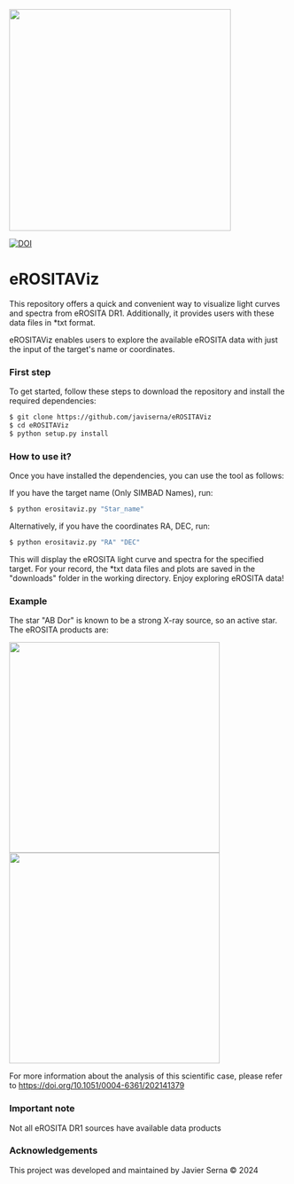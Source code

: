 <img src="https://github.com/javiserna/eROSITAViz/blob/main/eROSITAViz.png?raw=true" width="400"/>

[![DOI](https://zenodo.org/badge/754483135.svg)](https://zenodo.org/doi/10.5281/zenodo.10807266)


# eROSITAViz
This repository offers a quick and convenient way to visualize light curves and spectra from eROSITA DR1. Additionally, it provides users with these data files in *txt format.

eROSITAViz enables users to explore the available eROSITA data with just the input of the target's name or coordinates.

### First step
To get started, follow these steps to download the repository and install the required dependencies:

```zsh
$ git clone https://github.com/javiserna/eROSITAViz
$ cd eROSITAViz
$ python setup.py install
```
### How to use it?
Once you have installed the dependencies, you can use the tool as follows:

If you have the target name (Only SIMBAD Names), run:

```zsh
$ python erositaviz.py "Star_name"
```
Alternatively, if you have the coordinates RA, DEC, run:

```zsh
$ python erositaviz.py "RA" "DEC"
```
This will display the eROSITA light curve and spectra for the specified target.
For your record, the *txt data files and plots are saved in the "downloads" folder in the working directory. Enjoy exploring eROSITA data!

### Example
The star "AB Dor" is known to be a strong X-ray source, so an active star. The eROSITA products are:

<img src="https://github.com/javiserna/eROSITAViz/blob/main/demo/AB_Dor_eRASS1_LC.png?raw=true" width="380"/> <img src="https://github.com/javiserna/eROSITAViz/blob/main/demo/AB_Dor_eRASS1_Spec.png?raw=true" width="380"/>

For more information about the analysis of this scientific case, please refer to https://doi.org/10.1051/0004-6361/202141379

### Important note
Not all eROSITA DR1 sources have available data products

### Acknowledgements
This project was developed and maintained by Javier Serna © 2024
